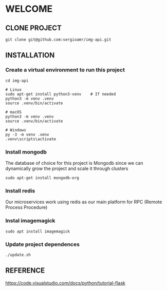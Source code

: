 # WELCOME

## CLONE PROJECT

```
git clone git@github.com:sergioamr/img-api.git
```

## INSTALLATION

### Create a virtual environment to run this project

```
cd img-api

# Linux
sudo apt-get install python3-venv    # If needed
python3 -m venv .venv
source .venv/bin/activate

# macOS
python3 -m venv .venv
source .venv/bin/activate

# Windows
py -3 -m venv .venv
.venv\scripts\activate
```

### Install mongodb

The database of choice for this project is Mongodb since we can dynamically grow the project and scale it through clusters

```
sudo apt-get install mongodb-org
```

### Install redis

Our microservices work using redis as our main platform for RPC (Remote Process Procedure)

### Instal imagemagick

```
sudo apt install imagemagick
```

### Update project dependences
```
./update.sh
```

## REFERENCE
https://code.visualstudio.com/docs/python/tutorial-flask